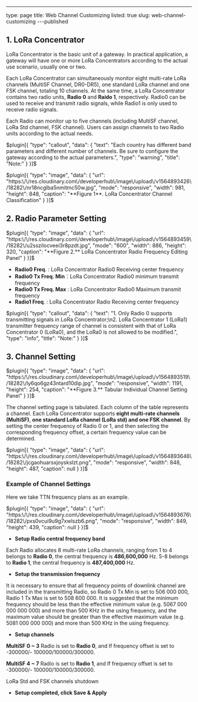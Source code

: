 ---
type: page
title: Web Channel Customizing
listed: true
slug: web-channel-customizing
---published

## 1. LoRa Concentrator

LoRa Concentrator is the basic unit of a gateway. In practical application, a gateway will have one or more LoRa Concentrators according to the actual use scenario, usually one or two.

Each LoRa Concentrator can simultaneously monitor eight multi-rate LoRa channels (MultiSF Channel, DR0-DR5), one standard LoRa channel and one FSK channel, totaling 10 channels. At the same time, a LoRa Concentrator contains two radio units, **Radio 0** and **Raido 1**, respectively. Radio0 can be used to receive and transmit radio signals, while Radio1 is only used to receive radio signals.

Each Radio can monitor up to five channels (including MultiSF channel, LoRa Std channel, FSK channel). Users can assign channels to two Radio units according to the actual needs.

$plugin[{
    "type": "callout",
    "data": {
        "text": "Each country has different band parameters and different number of channels. Be sure to configure the gateway according to the actual parameters.",
        "type": "warning",
        "title": "Note:"
    }
}]$

$plugin[{
    "type": "image",
    "data": {
        "url": "https:\/\/res.cloudinary.com\/developerhub\/image\/upload\/v1564893426\/18282\/nr18ncglba5nmitmc50w.jpg",
        "mode": "responsive",
        "width": 981,
        "height": 848,
        "caption": "**Figure 1**. LoRa Concentrator Channel Classification"
    }
}]$

## 2. Radio Parameter Setting

$plugin[{
    "type": "image",
    "data": {
        "url": "https:\/\/res.cloudinary.com\/developerhub\/image\/upload\/v1564893459\/18282\/u2sszilocveei3r8pzdt.jpg",
        "mode": "600",
        "width": 886,
        "height": 320,
        "caption": "**Figure 2.** LoRa Concentrator Radio Frequency Editing Panel"
    }
}]$

- **Radio0 Freq**. : LoRa Concentrator Radio0 Receiving center frequency
- **Radio0 Tx Freq. Min**：LoRa Concentrator Radio0 minimum transmit frequency
- **Radio0 Tx Freq. Max** : LoRa Concentrator Radio0 Maximum transmit frequency
- **Radio1 Freq**. : LoRa Concentrator Radio Receiving center frequency

$plugin[{
    "type": "callout",
    "data": {
        "text": "1. Only Radio 0 supports transmitting signals in LoRa Concentrator;\n2. LoRa Concentrator 1 (LoRa1) transmitter frequency range of channel is consistent with that of LoRa Concentrator 0 (LoRa0), and the LoRa0 is not allowed to be modified.",
        "type": "info",
        "title": "Note:"
    }
}]$

## 3. Channel Setting

$plugin[{
    "type": "image",
    "data": {
        "url": "https:\/\/res.cloudinary.com\/developerhub\/image\/upload\/v1564893519\/18282\/ly6qo6gz43ntard10dip.jpg",
        "mode": "responsive",
        "width": 1191,
        "height": 254,
        "caption": "**Figure 3.** Tabular Individual Channel Setting Panel"
    }
}]$

The channel setting page is tabulated. Each column of the table represents a channel. Each LoRa Concentrator supports **eight multi-rate channels (MultiSF)**, **one standard LoRa channel (LoRa std) and one FSK channel**. By setting the center frequency of Radio 0 or 1, and then selecting the corresponding frequency offset, a certain frequency value can be determined.

$plugin[{
    "type": "image",
    "data": {
        "url": "https:\/\/res.cloudinary.com\/developerhub\/image\/upload\/v1564893646\/18282\/jcgaohuarsxjoyskslzt.png",
        "mode": "responsive",
        "width": 848,
        "height": 487,
        "caption": null
    }
}]$

### Example of Channel Settings

Here we take TTN frequency plans as an example.

$plugin[{
    "type": "image",
    "data": {
        "url": "https:\/\/res.cloudinary.com\/developerhub\/image\/upload\/v1564893676\/18282\/pxs0vcui9u9g7xwlszb6.png",
        "mode": "responsive",
        "width": 849,
        "height": 439,
        "caption": null
    }
}]$

- **Setup Radio central frequency band**

Each Radio allocates 8 multi-rate LoRa channels, ranging from 1 to 4 belongs to **Radio 0**, the central frequency is **486,600,000** Hz. 5-8 belongs to **Radio 1**, the central frequency is **487,400,000** Hz.

- **Setup the transmission frequency**

It is necessary to ensure that all frequency points of downlink channel are included in the transmitting Radio, so Radio 0 Tx Min is set to 506 000 000, Radio 1 Tx Max is set to 508 600 000. It is suggested that the minimum frequency should be less than the effective minimum value (e.g. 5067 000 000 000 000) and more than 500 KHz in the using frequency, and the maximum value should be greater than the effective maximum value (e.g. 5081 000 000 000) and more than 500 KHz in the using frequency.

- **Setup channels**

**MultiSF 0 ~ 3** Radio is set to **Radio 0**, and If frequency offset is set to -300000/- 100000/100000/300000.

**MultiSF 4 ~ 7** Radio is set to **Radio 1**, and If frequency offset is set to -300000/- 100000/100000/300000.

LoRa Std and FSK channels shutdown

- **Setup completed, click Save & Apply**

